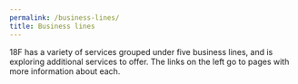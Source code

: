 ```yaml
---
permalink: /business-lines/
title: Business lines
---
```


18F has a variety of services grouped under five business lines, and is exploring additional services to offer. The links on the left go to pages with more information about each.
